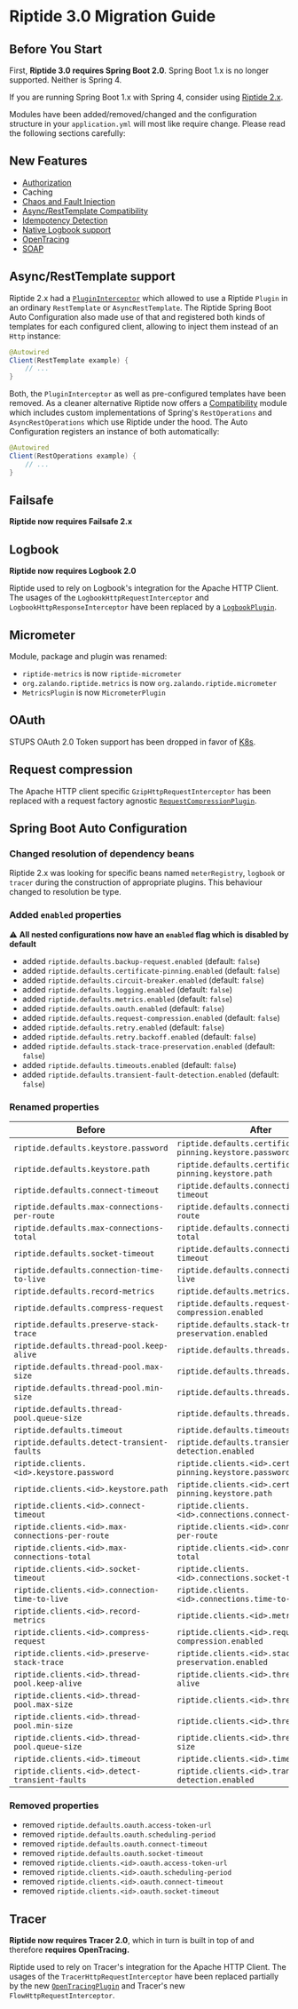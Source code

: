 # Riptide 3.0 Migration Guide

## Before You Start

First, **Riptide 3.0 requires Spring Boot 2.0**. Spring Boot 1.x is no longer supported. Neither is Spring 4.

If you are running Spring Boot 1.x with Spring 4, consider using [Riptide 2.x](https://github.com/zalando/riptide/releases/tag/2.11.0).

Modules have been added/removed/changed and the configuration structure in your `application.yml` will most like 
require change. Please read the following sections carefully:

## New Features

- [Authorization](riptide-auth)
- Caching
- [Chaos and Fault Injection](riptide-chaos)
- [Async/RestTemplate Compatibility](riptide-compatibility)
- [Idempotency Detection](riptide-idempotency)
- [Native Logbook support](riptide-logbook)
- [OpenTracing](riptide-opentracing)
- [SOAP](riptide-soap)

## Async/RestTemplate support

Riptide 2.x had a
[`PluginInterceptor`](https://github.com/zalando/riptide/blob/2.11.0/riptide-core/src/main/java/org/zalando/riptide/PluginInterceptor.java)
which allowed to use a Riptide `Plugin` in an ordinary `RestTemplate` or `AsyncRestTemplate`. The Riptide Spring Boot
Auto Configuration also made use of that and registered both kinds of templates for each configured client, allowing
to inject them instead of an `Http` instance:

```java
@Autowired
Client(RestTemplate example) {
    // ...
}
```

Both, the `PluginInterceptor` as well as pre-configured templates have been removed. As a cleaner alternative Riptide
now offers a [Compatibility](riptide-compatibility) module which includes custom implementations of Spring's
`RestOperations` and `AsyncRestOperations` which use Riptide under the hood. The Auto Configuration registers an
instance of both automatically:

```java
@Autowired
Client(RestOperations example) {
    // ...
}
```

## Failsafe

**Riptide now requires Failsafe 2.x**

## Logbook

**Riptide now requires Logbook 2.0**

Riptide used to rely on Logbook's integration for the Apache HTTP Client. The usages of the 
`LogbookHttpRequestInterceptor` and `LogbookHttpResponseInterceptor` have been replaced by a
[`LogbookPlugin`](riptide-logbook/src/main/java/org/zalando/riptide/logbook/LogbookPlugin.java).

## Micrometer

Module, package and plugin was renamed:

- `riptide-metrics` is now `riptide-micrometer`
- `org.zalando.riptide.metrics` is now `org.zalando.riptide.micrometer`
- `MetricsPlugin` is now `MicrometerPlugin`

## OAuth

STUPS OAuth 2.0 Token support has been dropped in favor of
[K8s](https://kubernetes-on-aws.readthedocs.io/en/latest/user-guide/zalando-iam.html).

## Request compression

The Apache HTTP client specific `GzipHttpRequestInterceptor` has been replaced with a request factory agnostic 
[`RequestCompressionPlugin`](riptide-core/src/main/java/org/zalando/riptide/RequestCompressionPlugin.java). 

## Spring Boot Auto Configuration

### Changed resolution of dependency beans

Riptide 2.x was looking for specific beans named `meterRegistry`, `logbook` or `tracer` during the construction 
of appropriate plugins. 
This behaviour changed to resolution be type. 

### Added `enabled` properties

:warning: **All nested configurations now have an `enabled` flag which is disabled by default**

  - added `riptide.defaults.backup-request.enabled` (default: `false`)
  - added `riptide.defaults.certificate-pinning.enabled` (default: `false`)
  - added `riptide.defaults.circuit-breaker.enabled` (default: `false`)
  - added `riptide.defaults.logging.enabled` (default: `false`️)
  - added `riptide.defaults.metrics.enabled` (default: `false`)
  - added `riptide.defaults.oauth.enabled` (default: `false`)
  - added `riptide.defaults.request-compression.enabled` (default: `false`)
  - added `riptide.defaults.retry.enabled` (default: `false`)
  - added `riptide.defaults.retry.backoff.enabled` (default: `false`)
  - added `riptide.defaults.stack-trace-preservation.enabled` (default: `false`)
  - added `riptide.defaults.timeouts.enabled` (default: `false`)
  - added `riptide.defaults.transient-fault-detection.enabled` (default: `false`)

### Renamed properties

| Before                                           | After                                                    |
|--------------------------------------------------|----------------------------------------------------------|
| `riptide.defaults.keystore.password`             | `riptide.defaults.certificate-pinning.keystore.password` |
| `riptide.defaults.keystore.path`                 | `riptide.defaults.certificate-pinning.keystore.path`     |
| `riptide.defaults.connect-timeout`               | `riptide.defaults.connections.connect-timeout`           |
| `riptide.defaults.max-connections-per-route`     | `riptide.defaults.connections.max-per-route`             |
| `riptide.defaults.max-connections-total`         | `riptide.defaults.connections.max-total`                 |
| `riptide.defaults.socket-timeout`                | `riptide.defaults.connections.socket-timeout`            |
| `riptide.defaults.connection-time-to-live`       | `riptide.defaults.connections.time-to-live`              |
| `riptide.defaults.record-metrics`                | `riptide.defaults.metrics.enabled`                       |
| `riptide.defaults.compress-request`              | `riptide.defaults.request-compression.enabled`           |
| `riptide.defaults.preserve-stack-trace`          | `riptide.defaults.stack-trace-preservation.enabled`      |
| `riptide.defaults.thread-pool.keep-alive`        | `riptide.defaults.threads.keep-alive`                    |
| `riptide.defaults.thread-pool.max-size`          | `riptide.defaults.threads.max-size`                      |
| `riptide.defaults.thread-pool.min-size`          | `riptide.defaults.threads.min-size`                      |
| `riptide.defaults.thread-pool.queue-size`        | `riptide.defaults.threads.queue-size`                    |
| `riptide.defaults.timeout`                       | `riptide.defaults.timeouts.global`                       |
| `riptide.defaults.detect-transient-faults`       | `riptide.defaults.transient-fault-detection.enabled`     |
| `riptide.clients.<id>.keystore.password`         | `riptide.clients.<id>.certificate-pinning.keystore.password` |
| `riptide.clients.<id>.keystore.path`             | `riptide.clients.<id>.certificate-pinning.keystore.path`     |
| `riptide.clients.<id>.connect-timeout`           | `riptide.clients.<id>.connections.connect-timeout`           |
| `riptide.clients.<id>.max-connections-per-route` | `riptide.clients.<id>.connections.max-per-route`             |
| `riptide.clients.<id>.max-connections-total`     | `riptide.clients.<id>.connections.max-total`                 |
| `riptide.clients.<id>.socket-timeout`            | `riptide.clients.<id>.connections.socket-timeout`            |
| `riptide.clients.<id>.connection-time-to-live`   | `riptide.clients.<id>.connections.time-to-live`              |
| `riptide.clients.<id>.record-metrics`            | `riptide.clients.<id>.metrics.enabled`                       |
| `riptide.clients.<id>.compress-request`          | `riptide.clients.<id>.request-compression.enabled`           |
| `riptide.clients.<id>.preserve-stack-trace`      | `riptide.clients.<id>.stack-trace-preservation.enabled`      |
| `riptide.clients.<id>.thread-pool.keep-alive`    | `riptide.clients.<id>.threads.keep-alive`                    |
| `riptide.clients.<id>.thread-pool.max-size`      | `riptide.clients.<id>.threads.max-size`                      |
| `riptide.clients.<id>.thread-pool.min-size`      | `riptide.clients.<id>.threads.min-size`                      |
| `riptide.clients.<id>.thread-pool.queue-size`    | `riptide.clients.<id>.threads.queue-size`                    |
| `riptide.clients.<id>.timeout`                   | `riptide.clients.<id>.timeouts.global`                       |
| `riptide.clients.<id>.detect-transient-faults`   | `riptide.clients.<id>.transient-fault-detection.enabled`     |

### Removed properties

  - removed `riptide.defaults.oauth.access-token-url`
  - removed `riptide.defaults.oauth.scheduling-period`
  - removed `riptide.defaults.oauth.connect-timeout`
  - removed `riptide.defaults.oauth.socket-timeout`
  - removed `riptide.clients.<id>.oauth.access-token-url`
  - removed `riptide.clients.<id>.oauth.scheduling-period`
  - removed `riptide.clients.<id>.oauth.connect-timeout`
  - removed `riptide.clients.<id>.oauth.socket-timeout`

## Tracer

**Riptide now requires Tracer 2.0**, which in turn is built in top of and therefore **requires OpenTracing.**

Riptide used to rely on Tracer's integration for the Apache HTTP Client. The usages of the
`TracerHttpRequestInterceptor` have been replaced partially by the new 
[`OpenTracingPlugin`](riptide-opentracing/src/main/java/org/zalando/riptide/opentracing/OpenTracingPlugin.java) and
Tracer's new `FlowHttpRequestInterceptor`.
